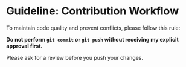 # Guideline: Contribution Workflow

To maintain code quality and prevent conflicts, please follow this rule:

**Do not perform `git commit` or `git push` without receiving my explicit approval first.**

Please ask for a review before you push your changes.
